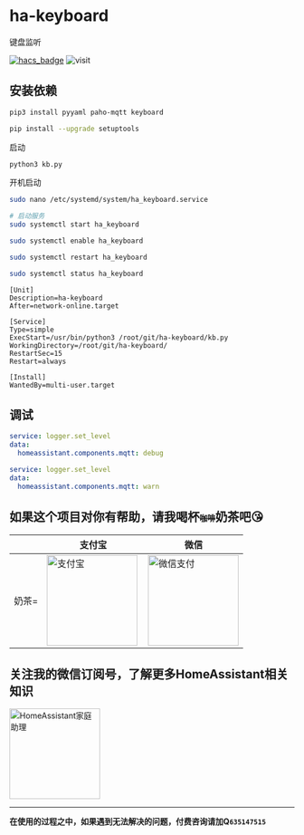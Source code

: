 # ha-keyboard
键盘监听


[![hacs_badge](https://img.shields.io/badge/Home-Assistant-%23049cdb)](https://www.home-assistant.io/)
![visit](https://visitor-badge.laobi.icu/badge?page_id=shaonianzhentan.ha-keyboard&left_text=visit)

## 安装依赖
```bash
pip3 install pyyaml paho-mqtt keyboard
```

```bash
pip install --upgrade setuptools
```

启动
```bash
python3 kb.py
```

开机启动
```bash
sudo nano /etc/systemd/system/ha_keyboard.service

# 启动服务
sudo systemctl start ha_keyboard

sudo systemctl enable ha_keyboard

sudo systemctl restart ha_keyboard

sudo systemctl status ha_keyboard
```

```
[Unit]
Description=ha-keyboard
After=network-online.target

[Service]
Type=simple
ExecStart=/usr/bin/python3 /root/git/ha-keyboard/kb.py
WorkingDirectory=/root/git/ha-keyboard/
RestartSec=15
Restart=always

[Install]
WantedBy=multi-user.target
```

## 调试

```yaml
service: logger.set_level
data:
  homeassistant.components.mqtt: debug
```

```yaml
service: logger.set_level
data:
  homeassistant.components.mqtt: warn
```


## 如果这个项目对你有帮助，请我喝杯<del style="font-size: 14px;">咖啡</del>奶茶吧😘
|  |支付宝|微信|
|---|---|---|
奶茶= | <img src="https://cdn.jsdelivr.net/gh/shaonianzhentan/ha-docs@master/docs/img/alipay.png" align="left" height="160" width="160" alt="支付宝" title="支付宝">  |  <img src="https://cdn.jsdelivr.net/gh/shaonianzhentan/ha-docs@master/docs/img/wechat.png" height="160" width="160" alt="微信支付" title="微信">

## 关注我的微信订阅号，了解更多HomeAssistant相关知识
<img src="https://cdn.jsdelivr.net/gh/shaonianzhentan/ha-docs@master/docs/img/wechat-channel.png" height="160" alt="HomeAssistant家庭助理" title="HomeAssistant家庭助理">

---
**在使用的过程之中，如果遇到无法解决的问题，付费咨询请加Q`635147515`**